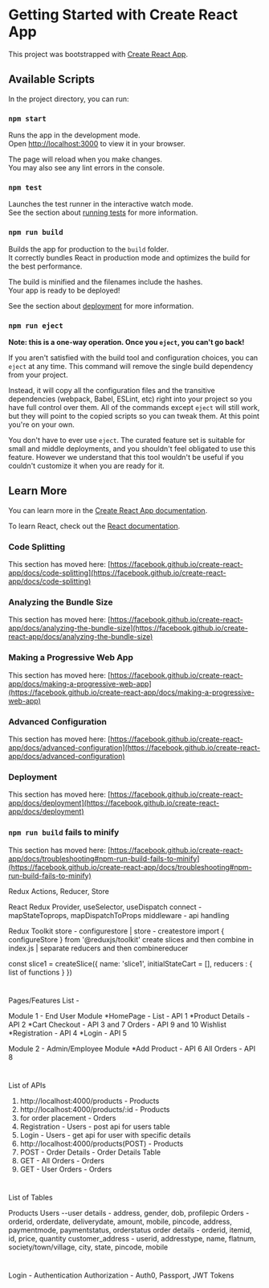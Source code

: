 # Getting Started with Create React App

This project was bootstrapped with [Create React App](https://github.com/facebook/create-react-app).

## Available Scripts

In the project directory, you can run:

### `npm start`

Runs the app in the development mode.\
Open [http://localhost:3000](http://localhost:3000) to view it in your browser.

The page will reload when you make changes.\
You may also see any lint errors in the console.

### `npm test`

Launches the test runner in the interactive watch mode.\
See the section about [running tests](https://facebook.github.io/create-react-app/docs/running-tests) for more information.

### `npm run build`

Builds the app for production to the `build` folder.\
It correctly bundles React in production mode and optimizes the build for the best performance.

The build is minified and the filenames include the hashes.\
Your app is ready to be deployed!

See the section about [deployment](https://facebook.github.io/create-react-app/docs/deployment) for more information.

### `npm run eject`

**Note: this is a one-way operation. Once you `eject`, you can't go back!**

If you aren't satisfied with the build tool and configuration choices, you can `eject` at any time. This command will remove the single build dependency from your project.

Instead, it will copy all the configuration files and the transitive dependencies (webpack, Babel, ESLint, etc) right into your project so you have full control over them. All of the commands except `eject` will still work, but they will point to the copied scripts so you can tweak them. At this point you're on your own.

You don't have to ever use `eject`. The curated feature set is suitable for small and middle deployments, and you shouldn't feel obligated to use this feature. However we understand that this tool wouldn't be useful if you couldn't customize it when you are ready for it.

## Learn More

You can learn more in the [Create React App documentation](https://facebook.github.io/create-react-app/docs/getting-started).

To learn React, check out the [React documentation](https://reactjs.org/).

### Code Splitting

This section has moved here: [https://facebook.github.io/create-react-app/docs/code-splitting](https://facebook.github.io/create-react-app/docs/code-splitting)

### Analyzing the Bundle Size

This section has moved here: [https://facebook.github.io/create-react-app/docs/analyzing-the-bundle-size](https://facebook.github.io/create-react-app/docs/analyzing-the-bundle-size)

### Making a Progressive Web App

This section has moved here: [https://facebook.github.io/create-react-app/docs/making-a-progressive-web-app](https://facebook.github.io/create-react-app/docs/making-a-progressive-web-app)

### Advanced Configuration

This section has moved here: [https://facebook.github.io/create-react-app/docs/advanced-configuration](https://facebook.github.io/create-react-app/docs/advanced-configuration)

### Deployment

This section has moved here: [https://facebook.github.io/create-react-app/docs/deployment](https://facebook.github.io/create-react-app/docs/deployment)

### `npm run build` fails to minify

This section has moved here: [https://facebook.github.io/create-react-app/docs/troubleshooting#npm-run-build-fails-to-minify](https://facebook.github.io/create-react-app/docs/troubleshooting#npm-run-build-fails-to-minify)




Redux
Actions, Reducer, Store


React Redux
Provider, useSelector, useDispatch
connect - mapStateToprops, mapDispatchToProps
middleware - api handling


Redux Toolkit
store - configurestore  | store - createstore
import { configureStore } from '@reduxjs/toolkit'
create slices and then combine in index.js | separate reducers and then combinereducer 


const slice1 = createSlice({
    name: 'slice1',
    initialStateCart = [],
    reducers : {
        list of functions
    }
})









# ###########################################################
Pages/Features List - 

Module 1 - End User Module
*HomePage - List - API 1
*Product Details - API 2
*Cart
Checkout - API 3 and 7
Orders - API 9 and 10
Wishlist
*Registration - API 4
*Login - API 5


Module 2 - Admin/Employee Module
*Add Product - API 6
All Orders - API 8

# ###########################################################
List of APIs

1) http://localhost:4000/products - Products
2) http://localhost:4000/products/:id - Products
3) for order placement - Orders
4) Registration - Users - post api for users table
5) Login - Users - get api for user with specific details
6) http://localhost:4000/products(POST) - Products
7) POST - Order Details - Order Details Table
8) GET - All Orders - Orders
9) GET - User Orders - Orders

# ###########################################################

List of Tables

Products
Users
--user details - address, gender, dob, profilepic
Orders - orderid, orderdate, deliverydate, amount, mobile, pincode, address, paymentmode, paymentstatus, orderstatus
order details - orderid, itemid, id, price, quantity
customer_address - userid, addresstype, name, flatnum, society/town/village, city, state, pincode, mobile





# ###########################################################


Login - 
Authentication
Authorization - Auth0, Passport, JWT Tokens